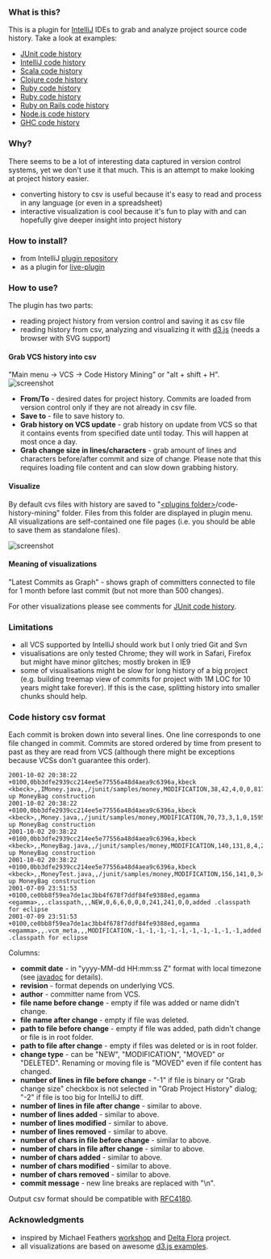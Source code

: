 ### What is this?

This is a plugin for [IntelliJ](https://github.com/JetBrains/intellij-community) IDEs to grab
and analyze project source code history. Take a look at examples:
 - [JUnit code history](http://dkandalov.github.io/code-history-mining/junit.html)
 - [IntelliJ code history](http://dkandalov.github.io/code-history-mining/idea.html)
 - [Scala code history](http://dkandalov.github.io/code-history-mining/scala.html)
 - [Clojure code history](http://dkandalov.github.io/code-history-mining/clojure.html)
 - [Ruby code history](http://dkandalov.github.io/code-history-mining/cucumber.html)
 - [Ruby code history](http://dkandalov.github.io/code-history-mining/ruby-no-changelog.html)
 - [Ruby on Rails code history](http://dkandalov.github.io/code-history-mining/rails.html)
 - [Node.js code history](http://dkandalov.github.io/code-history-mining/node.html)
 - [GHC code history](http://dkandalov.github.io/code-history-mining/ghc.html)


### Why?
There seems to be a lot of interesting data captured in version control systems, yet we don't use it that much.
This is an attempt to make looking at project history easier.

 - converting history to csv is useful because it's easy to read and process in any language (or even in a spreadsheet)
 - interactive visualization is cool because it's fun to play with and can hopefully give deeper insight into project history


### How to install?
 - from IntelliJ [plugin repository](http://plugins.jetbrains.com/plugin/7273)
 - as a plugin for [live-plugin](https://github.com/dkandalov/live-plugin)


### How to use?
The plugin has two parts:
 - reading project history from version control and saving it as csv file
 - reading history from csv, analyzing and visualizing it with [d3.js](http://d3js.org/) (needs a browser with SVG support)

#### Grab VCS history into csv
"Main menu -> VCS -> Code History Mining" or "alt + shift + H".
<img src="https://raw.github.com/dkandalov/code-history-mining/master/grab-history-screenshot.png" alt="screenshot" title="screenshot" align="center"/>
 - **From/To** - desired dates for project history. Commits are loaded from version control only if they are not already in csv file.
 - **Save to** - file to save history to.
 - **Grab history on VCS update** - grab history on update from VCS so that it contains events from specified date until today.
 This will happen at most once a day.
 - **Grab change size in lines/characters** - grab amount of lines and characters before/after commit and size of change.
 Please note that this requires loading file content and can slow down grabbing history.

#### Visualize
By default cvs files with history are saved to "[\<plugins folder\>](http://devnet.jetbrains.com/docs/DOC-181)/code-history-mining" folder.
Files from this folder are displayed in plugin menu.
All visualizations are self-contained one file pages (i.e. you should be able to save them as standalone files).

<img src="https://raw.github.com/dkandalov/code-history-mining/master/popup-screenshot.png" alt="screenshot" title="screenshot" align="center"/>

#### Meaning of visualizations
"Latest Commits as Graph" - shows graph of committers connected to file for 1 month before last commit (but not more than 500 changes).

For other visualizations please see comments for [JUnit code history](http://dkandalov.github.io/code-history-mining/junit.html).


### Limitations
 - all VCS supported by IntelliJ should work but I only tried Git and Svn
 - visualisations are only tested Chrome; they will work in Safari, Firefox but might have minor glitches; mostly broken in IE9
 - some of visualisations might be slow for long history of a big project
 (e.g. building treemap view of commits for project with 1M LOC for 10 years might take forever).
 If this is the case, splitting history into smaller chunks should help.


### Code history csv format
Each commit is broken down into several lines. One line corresponds to one file changed in commit.
Commits are stored ordered by time from present to past as they are read from VCS
(although there might be exceptions because VCSs don't guarantee this order).
```
2001-10-02 20:38:22 +0100,0bb3dfe2939cc214ee5e77556a48d4aea9c6396a,kbeck <kbeck>,,IMoney.java,,/junit/samples/money,MODIFICATION,38,42,4,0,0,817,888,71,0,0,Cleaning up MoneyBag construction
2001-10-02 20:38:22 +0100,0bb3dfe2939cc214ee5e77556a48d4aea9c6396a,kbeck <kbeck>,,Money.java,,/junit/samples/money,MODIFICATION,70,73,3,1,0,1595,1684,86,32,0,Cleaning up MoneyBag construction
2001-10-02 20:38:22 +0100,0bb3dfe2939cc214ee5e77556a48d4aea9c6396a,kbeck <kbeck>,,MoneyBag.java,,/junit/samples/money,MODIFICATION,140,131,8,4,23,3721,3594,214,154,511,Cleaning up MoneyBag construction
2001-10-02 20:38:22 +0100,0bb3dfe2939cc214ee5e77556a48d4aea9c6396a,kbeck <kbeck>,,MoneyTest.java,,/junit/samples/money,MODIFICATION,156,141,0,34,0,5187,4785,0,1594,0,Cleaning up MoneyBag construction
2001-07-09 23:51:53 +0100,ce0bb8f59ea7de1ac3bb4f678f7ddf84fe9388ed,egamma <egamma>,,.classpath,,,NEW,0,6,6,0,0,0,241,241,0,0,added .classpath for eclipse
2001-07-09 23:51:53 +0100,ce0bb8f59ea7de1ac3bb4f678f7ddf84fe9388ed,egamma <egamma>,,.vcm_meta,,,MODIFICATION,-1,-1,-1,-1,-1,-1,-1,-1,-1,-1,added .classpath for eclipse
```
Columns:
 - __commit date__ - in "yyyy-MM-dd HH:mm:ss Z" format with local timezone (see [javadoc](http://docs.oracle.com/javase/7/docs/api/java/text/SimpleDateFormat.html) for details).
 - __revision__ - format depends on underlying VCS.
 - __author__ - committer name from VCS.
 - __file name before change__ - empty if file was added or name didn't change.
 - __file name after change__ - empty if file was deleted.
 - __path to file before change__ - empty if file was added, path didn't change or file is in root folder.
 - __path to file after change__ - empty if files was deleted or is in root folder.
 - __change type__ - can be "NEW", "MODIFICATION", "MOVED" or "DELETED". Renaming or moving file is "MOVED" even if file content has changed.
 - __number of lines in file before change__ - "-1" if file is binary or "Grab change size" checkbox is not selected in "Grab Project History" dialog;
   "-2" if file is too big for IntelliJ to diff.
 - __number of lines in file after change__ - similar to above.
 - __number of lines added__ - similar to above.
 - __number of lines modified__ - similar to above.
 - __number of lines removed__ - similar to above.
 - __number of chars in file before change__ - similar to above.
 - __number of chars in file after change__ - similar to above.
 - __number of chars added__ - similar to above.
 - __number of chars modified__ - similar to above.
 - __number of chars removed__ - similar to above.
 - __commit message__ - new line breaks are replaced with "\\n".


Output csv format should be compatible with [RFC4180](http://www.apps.ietf.org/rfc/rfc4180.html).


### Acknowledgments
 - inspired by Michael Feathers [workshop](http://codehistorymining.eventbrite.co.uk/)
 and [Delta Flora](https://github.com/michaelfeathers/delta-flora) project.
 - all visualizations are based on awesome [d3.js examples](https://github.com/mbostock/d3/wiki/Gallery).
